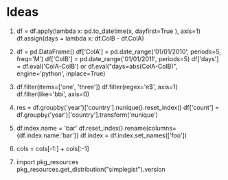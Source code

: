 # Ideas
 1. df = df.apply(lambda x: pd.to_datetime(x, dayfirst=True ), axis=1)
    df.assign(days = lambda x: df.ColB - df.ColA)
    
2. df = pd.DataFrame()
  df['ColA'] = pd.date_range('01/01/2010', periods=5, freq='M')
  df['ColB'] = pd.date_range('01/01/2011', periods=5)
  df['days'] = df.eval('ColA-ColB')
  or df.eval("days=abs(ColA-ColB)", engine='python', inplace=True)
 
3. df.filter(items=['one', 'three'])
   df.filter(regex='e$', axis=1)
   df.filter(like='bbi', axis=0)
   
4. res = df.groupby('year')['country'].nunique().reset_index()
   df['count'] = df.groupby('year')['country'].transform('nunique')
   
5. df.index.name = 'bar'
   df.reset_index().rename(columns={df.index.name:'bar'})
   df.index = df.index.set_names(['foo'])
   
6. cols = cols[-1:] + cols[:-1]

7. import pkg_resources
   pkg_resources.get_distribution("simplegist").version
